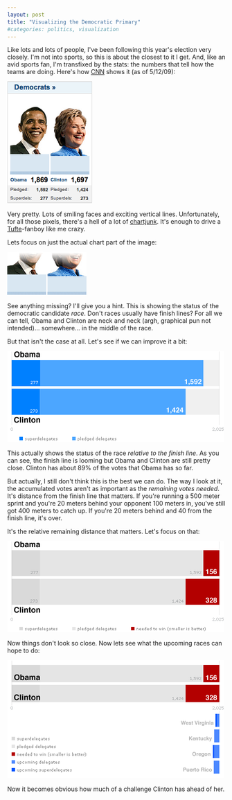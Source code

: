 ```yaml
---
layout: post
title: "Visualizing the Democratic Primary"
#categories: politics, visualization
---
```

Like lots and lots of people, I've been following this year's election very
closely. I'm not into sports, so this is about the closest to it I get. And,
like an avid sports fan, I'm transfixed by the stats: the numbers that tell
how the teams are doing. Here's how [CNN](http://www.cnn.com/ELECTION/2008/) shows it (as of 5/12/09):

![CNN’s election results “graph”](/image/2008/05/cnn.png)

Very pretty. Lots of smiling faces and exciting vertical lines. Unfortunately,
for all those pixels, there's a hell of a lot of [chartjunk](http://en.wikipedia.org/wiki/Chartjunk). It's enough
to drive a [Tufte](http://www.edwardtufte.com/tufte/newet)-fanboy like me crazy.

Lets focus on just the actual chart part of the image:

![Where’s the top?](/image/2008/05/cnn-bars.png)

See anything missing? I'll give you a hint. This is showing the status of the
democratic candidate _race_. Don't races usually have finish lines? For all we
can tell, Obama and Clinton are neck and neck (argh, graphical pun not
intended)… somewhere… in the middle of the race.

But that isn't the case at all. Let's see if we can improve it a bit:

![Here at least we can see the goal line](/image/2008/05/ok-graph.png)

This actually shows the status of the race _relative to the finish line_. As
you can see, the finish line is looming but Obama and Clinton are still pretty
close. Clinton has about 89% of the votes that Obama has so far.

But actually, I still don't think this is the best we can do. The way I look
at it, the accumulated votes aren't as important as the _remaining votes
needed_. It's distance from the finish line that matters. If you're running a
500 meter sprint and you're 20 meters behind your opponent 100 meters in,
you've still got 400 meters to catch up. If you're 20 meters behind and 40
from the finish line, it's over.

It's the relative remaining distance that matters. Let's focus on that:

![The democratic candidate race](/image/2008/05/better-graph.png)

Now things don't look so close. Now lets see what the upcoming races can hope
to do:

![Upcoming primaries shown to scale](/image/2008/05/upcoming-graph.png)

Now it becomes obvious how much of a challenge Clinton has ahead of her.
